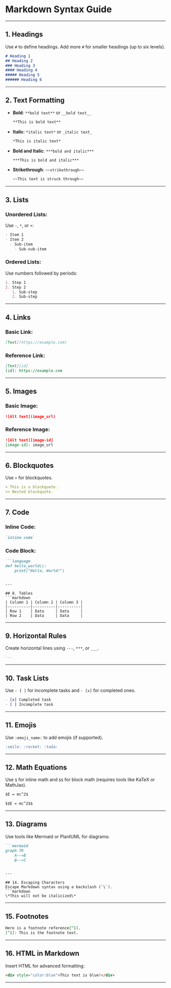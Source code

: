 # Markdown Syntax Guide

---

## 1. Headings
Use `#` to define headings. Add more `#` for smaller headings (up to six levels).  
```markdown
# Heading 1  
## Heading 2  
### Heading 3  
#### Heading 4  
##### Heading 5  
###### Heading 6  
```

---

## 2. Text Formatting
- **Bold**: `**bold text**` or `__bold text__`  
  ```markdown
  **This is bold text**
  ```
- **Italic**: `*italic text*` or `_italic text_`  
  ```markdown
  *This is italic text*
  ```
- **Bold and Italic**: `***bold and italic***`  
  ```markdown
  ***This is bold and italic***
  ```
- **Strikethrough**: `~~strikethrough~~`  
  ```markdown
  ~~This text is struck through~~
  ```

---

## 3. Lists
### Unordered Lists:
Use `-`, `*`, or `+`:
```markdown
- Item 1  
- Item 2  
  - Sub-item  
    - Sub-sub-item  
```

### Ordered Lists:
Use numbers followed by periods:
```markdown
1. Step 1  
2. Step 2  
   1. Sub-step  
   2. Sub-step  
```

---

## 4. Links
### Basic Link:
```markdown
[Text](https://example.com)
```

### Reference Link:
```markdown
[Text][id]  
[id]: https://example.com
```

---

## 5. Images
### Basic Image:
```markdown
![Alt text](image_url)
```

### Reference Image:
```markdown
![Alt text][image-id]  
[image-id]: image_url
```

---

## 6. Blockquotes
Use `>` for blockquotes.  
```markdown
> This is a blockquote.  
>> Nested blockquote.  
```

---

## 7. Code
### Inline Code:
```markdown
`inline code`
```

### Code Block:
```markdown
```language
def hello_world():
    print("Hello, World!")
```
```

---

## 8. Tables
```markdown
| Column 1 | Column 2 | Column 3 |  
|----------|----------|----------|  
| Row 1    | Data     | Data     |  
| Row 2    | Data     | Data     |  
```

---

## 9. Horizontal Rules
Create horizontal lines using `---`, `***`, or `___`.  
```markdown
---
```

---

## 10. Task Lists
Use `- [ ]` for incomplete tasks and `- [x]` for completed ones.  
```markdown
- [x] Completed task  
- [ ] Incomplete task  
```

---

## 11. Emojis
Use `:emoji_name:` to add emojis (if supported).  
```markdown
:smile: :rocket: :tada:
```

---

## 12. Math Equations
Use `$` for inline math and `$$` for block math (requires tools like KaTeX or MathJax).  
```markdown
$E = mc^2$

$$E = mc^2$$
```

---

## 13. Diagrams
Use tools like Mermaid or PlantUML for diagrams:
```markdown
```mermaid
graph TD
    A-->B
    B-->C
```
```

---

## 14. Escaping Characters
Escape Markdown syntax using a backslash (`\`).  
```markdown
\*This will not be italicized\*
```

---

## 15. Footnotes
```markdown
Here is a footnote reference[^1].  
[^1]: This is the footnote text.
```

---

## 16. HTML in Markdown
Insert HTML for advanced formatting:
```markdown
<div style="color:blue">This text is blue!</div>
```

---
